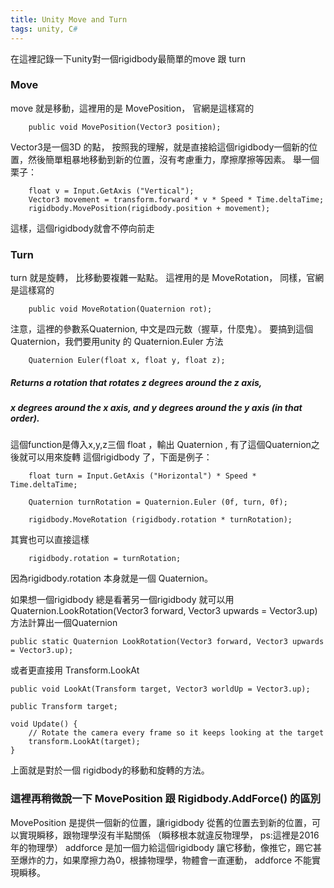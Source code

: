 ```yaml
---
title: Unity Move and Turn 
tags: unity, C#
---
```


在這裡記錄一下unity對一個rigidbody最簡單的move 跟 turn 

### Move 
move 就是移動，這裡用的是 MovePosition， 官網是這樣寫的 
		
		public void MovePosition(Vector3 position);

Vector3是一個3D 的點，
按照我的理解，就是直接給這個rigidbody一個新的位置，然後簡單粗暴地移動到新的位置，沒有考慮重力，摩擦摩擦等因素。
舉一個栗子： 
		
		float v = Input.GetAxis ("Vertical");
		Vector3 movement = transform.forward * v * Speed * Time.deltaTime;
        rigidbody.MovePosition(rigidbody.position + movement);

這樣，這個rigidbody就會不停向前走


### Turn
turn  就是旋轉， 比移動要複雜一點點。 這裡用的是 MoveRotation， 同樣，官網是這樣寫的 
		
		public void MoveRotation(Quaternion rot);

注意，這裡的參數系Quaternion, 中文是四元数（握草，什麼鬼）。
要搞到這個Quaternion，我們要用unity 的 Quaternion.Euler 方法 
		
		Quaternion Euler(float x, float y, float z);

##### Returns a rotation that rotates z degrees around the z axis, 
##### x degrees around the x axis, and y degrees around the y axis (in that order).
這個function是傳入x,y,z三個 float ，輸出 Quaternion , 有了這個Quaternion之後就可以用來旋轉
這個rigidbody 了，下面是例子：  
		
		
		float turn = Input.GetAxis ("Horizontal") * Speed * Time.deltaTime;

		Quaternion turnRotation = Quaternion.Euler (0f, turn, 0f);

        rigidbody.MoveRotation (rigidbody.rotation * turnRotation);

其實也可以直接這樣

		rigidbody.rotation = turnRotation;

因為rigidbody.rotation 本身就是一個 Quaternion。 


如果想一個rigidbody 總是看著另一個rigidbody 就可以用 Quaternion.LookRotation(Vector3 forward, Vector3 upwards = Vector3.up)
方法計算出一個Quaternion 

	public static Quaternion LookRotation(Vector3 forward, Vector3 upwards = Vector3.up);

或者更直接用 Transform.LookAt 
	
	public void LookAt(Transform target, Vector3 worldUp = Vector3.up);

	public Transform target;
    
    void Update() {
    	// Rotate the camera every frame so it keeps looking at the target 
        transform.LookAt(target);
    }


上面就是對於一個 rigidbody的移動和旋轉的方法。


### 這裡再稍微說一下 MovePosition 跟 Rigidbody.AddForce() 的區別
MovePosition 是提供一個新的位置，讓rigidbody 從舊的位置去到新的位置，可以實現瞬移，跟物理學沒有半點關係 （瞬移根本就違反物理學， ps:這裡是2016年的物理學）
addforce 是加一個力給這個rigidbody 讓它移動，像推它，踢它甚至爆炸的力，如果摩擦力為0，根據物理學，物體會一直運動， addforce 不能實現瞬移。 


